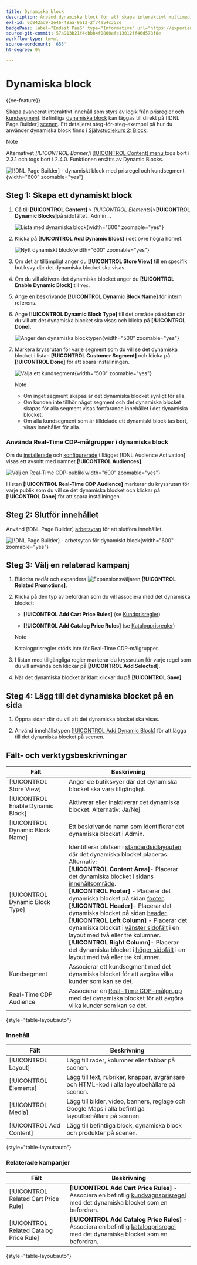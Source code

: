 ```yaml
---
title: Dynamiska block
description: Använd dynamiska block för att skapa interaktivt multimediematerial som bygger på logik från prisregler och kundsegment.
exl-id: 0c842ad9-2e46-48aa-9a12-2f74a54c352e
badgePaas: label="Endast PaaS" type="Informative" url="https://experienceleague.adobe.com/sv/docs/commerce/user-guides/product-solutions" tooltip="Gäller endast Adobe Commerce i molnprojekt (Adobe-hanterad PaaS-infrastruktur) och lokala projekt."
source-git-commit: 57a913b21f4cbbb4f0800afe13012ff46d578f8e
workflow-type: tm+mt
source-wordcount: '655'
ht-degree: 0%

---
```


# Dynamiska block

{{ee-feature}}

Skapa avancerat interaktivt innehåll som styrs av logik från [prisregler](../merchandising-promotions/introduction.md#price-rules) och [kundsegment](../customers/customer-segments.md). Befintliga [dynamiska block](../page-builder/dynamic-block.md) kan läggas till direkt på [!DNL Page Builder] [scenen](../page-builder/workspace.md). Ett detaljerat steg-för-steg-exempel på hur du använder dynamiska block finns i [Självstudiekurs 2: Block](../page-builder/2-blocks.md).

>[!NOTE]
>
>Alternativet _[!UICONTROL Banner]_&#x200B;i [[!UICONTROL Content] menu ](content-menu.md) togs bort i 2.3.1 och togs bort i 2.4.0. Funktionen ersätts av Dynamic Blocks.

![[!DNL Page Builder] - dynamiskt block med prisregel och kundsegment ](../page-builder/assets/pb-tutorial2-dynamic-block-storefront.png){width="600" zoomable="yes"}

## Steg 1: Skapa ett dynamiskt block

1. Gå till **[!UICONTROL Content]** > _[!UICONTROL Elements]_>**[!UICONTROL Dynamic Blocks]**&#x200B;på sidofältet_ Admin _.

   ![Lista med dynamiska block](../page-builder/assets/pb-tutorial2-block-dynamic-add.png){width="600" zoomable="yes"}

1. Klicka på **[!UICONTROL Add Dynamic Block]** i det övre högra hörnet.

   ![Nytt dynamiskt block](../page-builder/assets/pb-tutorial2-block-dynamic-new.png){width="600" zoomable="yes"}

1. Om det är tillämpligt anger du **[!UICONTROL Store View]** till en specifik butiksvy där det dynamiska blocket ska visas.

1. Om du vill aktivera det dynamiska blocket anger du **[!UICONTROL Enable Dynamic Block]** till `Yes`.

1. Ange en beskrivande **[!UICONTROL Dynamic Block Name]** för intern referens.

1. Ange **[!UICONTROL Dynamic Block Type]** till det område på sidan där du vill att det dynamiska blocket ska visas och klicka på **[!UICONTROL Done]**.

   ![Anger den dynamiska blocktypen](../page-builder/assets/pb-dynamic-block-type.png){width="500" zoomable="yes"}

1. Markera kryssrutan för varje segment som du vill se det dynamiska blocket i listan **[!UICONTROL Customer Segment]** och klicka på **[!UICONTROL Done]** för att spara inställningen.

   ![Välja ett kundsegment](../page-builder/assets/pb-dynamic-block-customer-segment.png){width="500" zoomable="yes"}

   >[!NOTE]
   >
   >- Om inget segment skapas är det dynamiska blocket synligt för alla.
   >- Om kunden inte tillhör något segment och det dynamiska blocket skapas för alla segment visas fortfarande innehållet i det dynamiska blocket.
   >- Om alla kundsegment som är tilldelade ett dynamiskt block tas bort, visas innehållet för alla.

### Använda Real-Time CDP-målgrupper i dynamiska block

Om du [installerade](../customers/audience-activation.md#install-the-extension) och [konfigurerade](../customers/audience-activation.md#configure-the-extension) tillägget [!DNL Audience Activation] visas ett avsnitt med namnet **[!UICONTROL Audiences]**.

![Välj en Real-Time CDP-publik](./assets/dynamic-block-rtcdp.png){width="600" zoomable="yes"}

I listan **[!UICONTROL Real-Time CDP Audience]** markerar du kryssrutan för varje publik som du vill se det dynamiska blocket och klickar på **[!UICONTROL Done]** för att spara inställningen.

## Steg 2: Slutför innehållet

Använd [!DNL Page Builder] [arbetsytan](../page-builder/workspace.md) för att slutföra innehållet.

![[!DNL Page Builder] - arbetsytan för dynamiskt block](../page-builder/assets/pb-dynamic-block-workspace.png){width="600" zoomable="yes"}

## Steg 3: Välj en relaterad kampanj

1. Bläddra nedåt och expandera ![Expansionsväljaren](../assets/icon-display-expand.png) **[!UICONTROL Related Promotions]**.

1. Klicka på den typ av befordran som du vill associera med det dynamiska blocket:

   - **[!UICONTROL Add Cart Price Rules]** (se [Kundprisregler](../merchandising-promotions/price-rules-cart.md))

   - **[!UICONTROL Add Catalog Price Rules]** (se [Katalogprisregler](../merchandising-promotions/price-rules-catalog.md))

   >[!NOTE]
   >
   >Katalogprisregler stöds inte för Real-Time CDP-målgrupper.

1. I listan med tillgängliga regler markerar du kryssrutan för varje regel som du vill använda och klickar på **[!UICONTROL Add Selected]**.

1. När det dynamiska blocket är klart klickar du på **[!UICONTROL Save]**.

## Steg 4: Lägg till det dynamiska blocket på en sida

1. Öppna sidan där du vill att det dynamiska blocket ska visas.

1. Använd innehållstypen [[!UICONTROL Add Dynamic Block]](../page-builder/dynamic-block.md) för att lägga till det dynamiska blocket på scenen.

## Fält- och verktygsbeskrivningar

| Fält | Beskrivning |
|--- |--- |
| [!UICONTROL Store View] | Anger de butiksvyer där det dynamiska blocket ska vara tillgängligt. |
| [!UICONTROL Enable Dynamic Block] | Aktiverar eller inaktiverar det dynamiska blocket. Alternativ: Ja/Nej |
| [!UICONTROL Dynamic Block Name] | Ett beskrivande namn som identifierar det dynamiska blocket i Admin. |
| [!UICONTROL Dynamic Block Type] | Identifierar platsen i [standardsidlayouten](layout-updates.md) där det dynamiska blocket placeras. Alternativ: <br/>**[!UICONTROL Content Area]**- Placerar det dynamiska blocket i sidans [innehållsområde](layout-updates.md).<br/>**[!UICONTROL Footer]** - Placerar det dynamiska blocket på sidan [footer](page-setup.md#footer). <br/>**[!UICONTROL Header]**- Placerar det dynamiska blocket på sidan [header](page-setup.md#header).<br/>**[!UICONTROL Left Column]** - Placerar det dynamiska blocket i [vänster sidofält](page-layout.md#standard-page-layouts) i en layout med två eller tre kolumner. <br/>**[!UICONTROL Right Column]**- Placerar det dynamiska blocket i [höger sidofält](page-layout.md#standard-page-layouts) i en layout med två eller tre kolumner. |
| Kundsegment | Associerar ett kundsegment med det dynamiska blocket för att avgöra vilka kunder som kan se det. |
| Real-Time CDP Audience | Associerar en [Real-Time CDP-målgrupp](../customers/audience-activation.md) med det dynamiska blocket för att avgöra vilka kunder som kan se det. |

{style="table-layout:auto"}

### Innehåll

| Fält | Beskrivning |
|--- |--- |
| [!UICONTROL Layout] | Lägg till rader, kolumner eller tabbar på scenen. |
| [!UICONTROL Elements] | Lägg till text, rubriker, knappar, avgränsare och HTML-kod i alla layoutbehållare på scenen. |
| [!UICONTROL Media] | Lägg till bilder, video, banners, reglage och Google Maps i alla befintliga layoutbehållare på scenen. |
| [!UICONTROL Add Content] | Lägg till befintliga block, dynamiska block och produkter på scenen. |

{style="table-layout:auto"}

### Relaterade kampanjer

| Fält | Beskrivning |
|--- |--- |
| [!UICONTROL Related Cart Price Rule] | **[!UICONTROL Add Cart Price Rules]** - Associera en befintlig [kundvagnsprisregel](../merchandising-promotions/price-rules-cart.md) med det dynamiska blocket som en befordran. |
| [!UICONTROL Related Catalog Price Rule] | **[!UICONTROL Add Catalog Price Rules]** - Associera en befintlig [katalogprisregel](../merchandising-promotions/price-rules-catalog.md) med det dynamiska blocket som en befordran. |

{style="table-layout:auto"}
